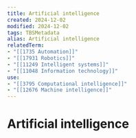 ```yaml
---
title: Artificial intelligence
created: 2024-12-02
modified: 2024-12-02
tags: TBSMetadata
alias: Artificial intelligence
relatedTerm:
- "[[1735 Automation]]"
- "[[17931 Robotics]]"
- "[[11249 Intelligent systems]]"
- "[[11048 Information technology]]"
use:
- "[[3795 Computational intelligence]]"
- "[[12676 Machine intelligence]]"
---
```

# Artificial intelligence
